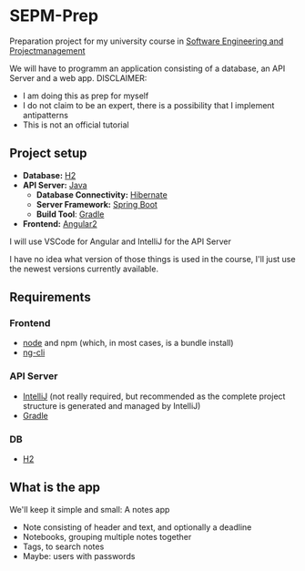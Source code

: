 # SEPM-Prep

Preparation project for my university course in [Software Engineering and Projectmanagement](https://tiss.tuwien.ac.at/course/educationDetails.xhtml?dswid=2469&dsrid=61&courseNr=188909&semester=2021W&locale=en)

We will have to programm an application consisting of a database, an API Server and a web app. 
DISCLAIMER: 

- I am doing this as prep for myself
- I do not claim to be an expert, there is a possibility that I implement antipatterns
- This is not an official tutorial

## Project setup

- **Database:** [H2](https://h2database.com/html/main.html)
- **API Server:** [Java](https://openjdk.java.net/)
  - **Database Connectivity:** [Hibernate](http://hibernate.org/orm/)
  - **Server Framework:** [Spring Boot](https://spring.io/projects/spring-boot)
  - **Build Tool**: [Gradle](https://docs.gradle.org/current/userguide/userguide.html)
- **Frontend:** [Angular2](https://angular.io/)

I will use VSCode for Angular and IntelliJ for the API Server

I have no idea what version of those things is used in the course, I'll just use the newest versions currently available.

## Requirements

### Frontend

- [node](https://nodejs.org/en/) and npm (which, in most cases, is a bundle install)
- [ng-cli](https://angular.io/cli)

### API Server

- [IntelliJ](https://www.jetbrains.com/idea/) (not really required, but recommended as the complete project structure is generated and managed by IntelliJ)
- [Gradle](https://gradle.org/)

### DB

- [H2](https://h2database.com/html/main.html)

## What is the app

We'll keep it simple and small: A notes app
- Note consisting of header and text, and optionally a deadline
- Notebooks, grouping multiple notes together
- Tags, to search notes
- Maybe: users with passwords
